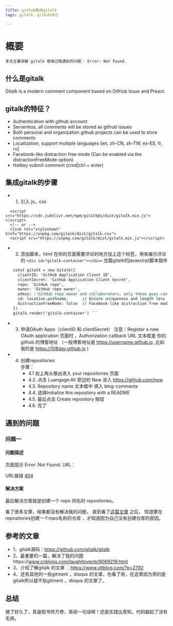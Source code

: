 ```yaml
---
title: github集成gitalk
tags: gitalk，github评论

---
```


# 概要
 	本文主要讲解 gitalk 使用过程遇到的问题： Error: Not Found.
## 什么是gitalk
Gitalk is a modern comment component based on GitHub Issue and Preact.
## gitalk的特征？
* Authentication with github account
* Serverless, all comments will be stored as github issues
* Both personal and organization github projects can be used to store comments
* Localization, support multiple languages [en, zh-CN, zh-TW, es-ES, fr, ru]
* Facebook-like distraction free mode (Can be enabled via the distractionFreeMode option)
* Hotkey submit comment (cmd|ctrl + enter)

## 集成gitalk的步骤

+ 1. 引入 js，css 
```<link rel="stylesheet" href="https://cdn.jsdelivr.net/npm/gitalk@1/dist/gitalk.css">
  <script src="https://cdn.jsdelivr.net/npm/gitalk@1/dist/gitalk.min.js"></script>
  <!-- or -->
  <link rel="stylesheet" href="https://unpkg.com/gitalk/dist/gitalk.css">
  <script src="https://unpkg.com/gitalk/dist/gitalk.min.js"></script>
 ```

+ 2. 添加脚本，html 
在你的页面需要评论的地方加上这个标签，用来展示评论的
`<div id="gitalk-container"></div>`
加载gitalk的javascirpt脚本插件

    ```markdown
    const gitalk = new Gitalk({
      clientID: 'GitHub Application Client ID',
      clientSecret: 'GitHub Application Client Secret',
      repo: 'GitHub repo',
      owner: 'GitHub repo owner',
      admin: ['GitHub repo owner and collaborators, only these guys can initialize github issues'],
      id: location.pathname,      // Ensure uniqueness and length less than 50
      distractionFreeMode: false  // Facebook-like distraction free mode
    })
    gitalk.render('gitalk-container') ```
+ 3. 申请OAuth Apps（clientID 和 clientSecret）
    注意：Register a new OAuth application 页面时 ，Authorization callback URL 文本框是 你的github 的博客地址 （一般博客地址是 https://username.github.io ,比如我的是 https://108day.github.io )
+ 4. 创建repositories <br>
步骤：
        + 4.1 右上角头像出进入 your repositories 页面
        + 4.2. 点击 Luangage:All 旁边的 New 进入 https://github.com/new 
        + 4.3. Repository name 文本框中 填入 blog-comments  
        + 4.4. 选择Initialize this repository with a README 
        + 4.5. 最后点击 Create repository 按钮  
        + 4.6. 完了 
               
## 遇到的问题

### 问题一

#### 问题描述

页面提示 Error: Not Found. URL：
    
URL报错 [404](https://api.github.com/repos/108day/blog-comments/issues?client_id=1f02192554bde9b07bf8&client_secret=bc467ba8d75e23cc041adc841401382b6d41aa28&labels=gitment,%2F2018%2F12%2F06%2Fmarkdonw.html&t=1544105334346 )
    
#### 解决方案
 最后解决方案就是创建一个 ropo 同名的 repositories。

看了很多文章，结果都没有解决我的问题，
直到看了[这篇文章](https://www.cnblogs.com/laughitover/p/9069219.html/) 之后，
知道要在repositories创建一个ropo名称的仓库 ，才知道因为自己没有创建仓库的原因。

## 参考的文章

- 1、gitalk源码：https://github.com/gitalk/gitalk
- 2、最重要的一篇，解决了我的问题https://www.cnblogs.com/laughitover/p/9069219.html
- 3、介绍了解gitalk 的文章 ：https://www.xttblog.com/?p=2792
- 4、还有其他的一些gitment ，disqus 的文章，也看了些，在这里因为用的是gitalk所以就不贴gitment ，disqus 的文章了。

## 总结

搞了好久了，真是假书传万卷，真经一句话啊！还是实践出真知，代码敲起了没有毛病。


